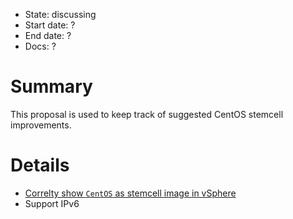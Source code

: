 - State: discussing
- Start date: ?
- End date: ?
- Docs: ?

# Summary

This proposal is used to keep track of suggested CentOS stemcell improvements.

# Details

- [Correlty show `CentOS` as stemcell image in vSphere](https://github.com/cloudfoundry/bosh/issues/1873)
- Support IPv6
